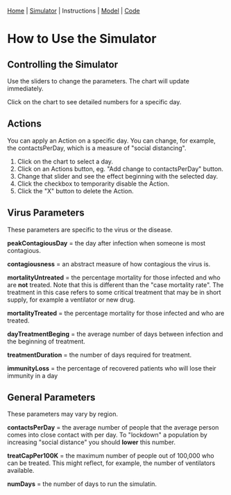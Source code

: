 [Home](index.html) | [Simulator](simpidemic.html) | Instructions | [Model](model.md) | [Code](https://github.com/philburk/simpidemic)

# How to Use the Simulator

## Controlling the Simulator

Use the sliders to change the parameters. The chart will update immediately.

Click on the chart to see detailed numbers for a specific day.

## Actions

You can apply an Action on a specific day. You can change, for example, the contactsPerDay, which is a measure of "social distancing".

1. Click on the chart to select a day.
1. Click on an Actions button, eg. "Add change to contactsPerDay" button.
1. Change that slider and see the effect beginning with the selected day.
1. Click the checkbox to temporarity disable the Action.
1. Click the "X" button to delete the Action.

## Virus Parameters

These parameters are specific to the virus or the disease.

**peakContagiousDay** = the day after infection when someone is most contagious.

**contagiousness** = an abstract measure of how contagious the virus is.

**mortalityUntreated** = the percentage mortality for those infected and who are **not** treated.
Note that this is different than the "case mortality rate". The treatment in this case refers to some critical treatment that may be in short supply, for example a ventilator or new drug.

**mortalityTreated** = the percentage mortality for those infected and who are treated.

**dayTreatmentBeging** = the average number of days between infection and the beginning of treatment.

**treatmentDuration** = the number of days required for treatment.

**immunityLoss** = the percentage of recovered patients who will lose their immunity in a day

## General Parameters

These parameters may vary by region.

**contactsPerDay** = the average number of people that the average person comes into close contact with per day.
To "lockdown" a population by increasing "social distance" you should **lower** this number.

**treatCapPer100K** = the maximum number of people out of 100,000 who can be treated. This might reflect, for example, the number of ventilators available.

**numDays** = the number of days to run the simulatin.
